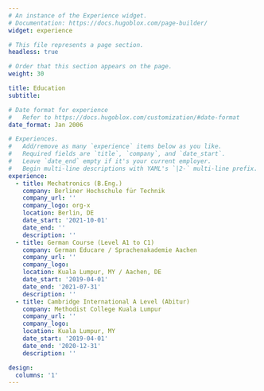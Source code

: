 ```yaml
---
# An instance of the Experience widget.
# Documentation: https://docs.hugoblox.com/page-builder/
widget: experience

# This file represents a page section.
headless: true

# Order that this section appears on the page.
weight: 30

title: Education
subtitle:

# Date format for experience
#   Refer to https://docs.hugoblox.com/customization/#date-format
date_format: Jan 2006

# Experiences.
#   Add/remove as many `experience` items below as you like.
#   Required fields are `title`, `company`, and `date_start`.
#   Leave `date_end` empty if it's your current employer.
#   Begin multi-line descriptions with YAML's `|2-` multi-line prefix.
experience:
  - title: Mechatronics (B.Eng.)
    company: Berliner Hochschule für Technik
    company_url: ''
    company_logo: org-x
    location: Berlin, DE
    date_start: '2021-10-01'
    date_end: ''
    description: ''
  - title: German Course (Level A1 to C1)
    company: German Educare / Sprachenakademie Aachen
    company_url: ''
    company_logo:
    location: Kuala Lumpur, MY / Aachen, DE
    date_start: '2019-04-01'
    date_end: '2021-07-31'
    description: ''
  - title: Cambridge International A Level (Abitur)
    company: Methodist College Kuala Lumpur
    company_url: ''
    company_logo:
    location: Kuala Lumpur, MY
    date_start: '2019-04-01'
    date_end: '2020-12-31'
    description: ''

design:
  columns: '1'
---
```

